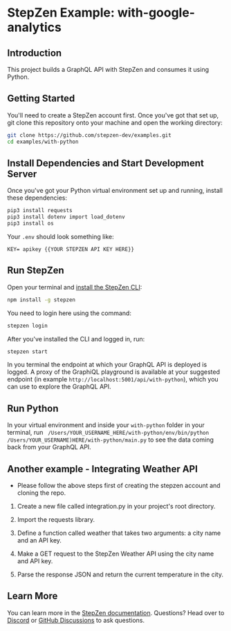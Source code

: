 # StepZen Example: with-google-analytics

## Introduction

This project builds a GraphQL API with StepZen and consumes it using Python.

## Getting Started

You'll need to create a StepZen account first. Once you've got that set up, git clone this repository onto your machine and open the working directory:

```bash
git clone https://github.com/stepzen-dev/examples.git
cd examples/with-python
```

## Install Dependencies and Start Development Server

Once you've got your Python virtual environment set up and running, install these dependencies:

```bash
pip3 install requests
pip3 install dotenv import load_dotenv
pip3 install os
```

Your `.env` should look something like:

```
KEY= apikey {{YOUR STEPZEN API KEY HERE}}
```

## Run StepZen

Open your terminal and [install the StepZen CLI](https://stepzen.com/docs/quick-start):

```bash
npm install -g stepzen
```

You need to login here using the command:

```bash
stepzen login
```

After you've installed the CLI and logged in, run:

```bash
stepzen start
```

In you terminal the endpoint at which your GraphQL API is deployed is logged. A proxy of the GraphiQL playground is available at your suggested endpoint (in example `http://localhost:5001/api/with-python`), which you can use to explore the GraphQL API.

## Run Python

In your virtual environment and inside your `with-python` folder in your terminal, run ` /Users/YOUR_USERNAME_HERE/with-python/env/bin/python /Users/YOUR_USERNAME)HERE/with-python/main.py` to see the data coming back from your GraphQL API.

## Another example - Integrating Weather API 
- Please follow the above steps first of creating the stepzen account and cloning the repo.

1. Create a new file called integration.py in your project's root directory.

2. Import the requests library.

3. Define a function called weather that takes two arguments: a city name and an API key.

4. Make a GET request to the StepZen Weather API using the city name and API key.

5. Parse the response JSON and return the current temperature in the city.

## Learn More

You can learn more in the [StepZen documentation](https://stepzen.com/docs). Questions? Head over to [Discord](https://discord.com/invite/9k2VdPn2FR) or [GitHub Discussions](https://github.com/stepzen-dev/examples/discussions) to ask questions.
